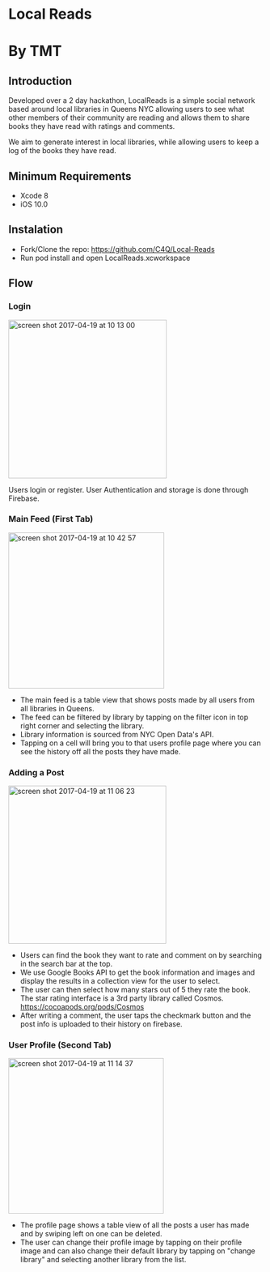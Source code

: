 # Local Reads

# By TMT

## Introduction

Developed over a 2 day hackathon, LocalReads is a simple social network based around local libraries in Queens NYC allowing users to see what other members of their community are reading and allows them to share books they have read with ratings and comments. 
 
We aim to generate interest in local libraries, while allowing users to keep a log of the books they have read.

## Minimum Requirements 

* Xcode 8
* iOS 10.0

## Instalation

* Fork/Clone the repo: https://github.com/C4Q/Local-Reads
* Run pod install and open LocalReads.xcworkspace


## Flow


### Login

<img width="313" alt="screen shot 2017-04-19 at 10 13 00" src="https://cloud.githubusercontent.com/assets/20875592/25185545/a119f13c-24eb-11e7-90c3-a073d885aa78.png">

Users login or register. 
User Authentication and storage is done through Firebase.

### Main Feed (First Tab) 

<img width="308" alt="screen shot 2017-04-19 at 10 42 57" src="https://cloud.githubusercontent.com/assets/20875592/25186089/173ee506-24ed-11e7-93c5-54f2d1c6478d.png">

* The main feed is a table view that shows posts made by all users from all libraries in Queens. 
* The feed can be filtered by library by tapping on the filter icon in top right corner and selecting the library.
* Library information is sourced from NYC Open Data's API.
* Tapping on a cell will bring you to that users profile page where you can see the history off all the posts they have made.

### Adding a Post

<img width="312" alt="screen shot 2017-04-19 at 11 06 23" src="https://cloud.githubusercontent.com/assets/20875592/25187187/42e2acda-24f0-11e7-91d8-22bb81eea729.png">

* Users can find the book they want to rate and comment on by searching in the search bar at the top.
* We use Google Books API to get the book information and images and display the results in a collection view for the user to select.
* The user can then select how many stars out of 5 they rate the book. The star rating interface is a 3rd party library called Cosmos. https://cocoapods.org/pods/Cosmos
* After writing a comment, the user taps the checkmark button and the post info is uploaded to their history on firebase.

### User Profile (Second Tab)

<img width="307" alt="screen shot 2017-04-19 at 11 14 37" src="https://cloud.githubusercontent.com/assets/20875592/25187634/9a9f79ca-24f1-11e7-85f6-e54bdd010399.png">

* The profile page shows a table view of all the posts a user has made and by swiping left on one can be deleted.
* The user can change their profile image by tapping on their profile image and can also change their default library by tapping on "change library" and selecting another library from the list.



